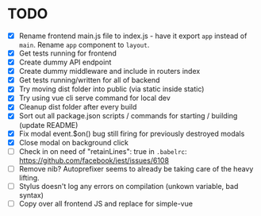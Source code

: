 # TODO

- [x] Rename frontend main.js file to index.js - have it export `app` instead of `main`. Rename `app` component to `layout`.
- [x] Get tests running for frontend
- [x] Create dummy API endpoint
- [x] Create dummy middleware and include in routers index
- [x] Get tests running/written for all of backend
- [x] Try moving dist folder into public (via static inside static)
- [x] Try using vue cli serve command for local dev
- [x] Cleanup dist folder after every build
- [x] Sort out all package.json scripts / commands for starting / building (update README)
- [x] Fix modal event.$on() bug still firing for previously destroyed modals
- [x] Close modal on background click
- [ ] Check in on need of "retainLines": true in `.babelrc`: https://github.com/facebook/jest/issues/6108
- [ ] Remove nib? Autoprefixer seems to already be taking care of the heavy lifting.
- [ ] Stylus doesn't log any errors on compilation (unkown variable, bad syntax)
- [ ] Copy over all frontend JS and replace for simple-vue
